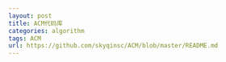 ```yaml
---
layout: post
title: ACM代码库
categories: algorithm
tags: ACM
url: https://github.com/skyqinsc/ACM/blob/master/README.md
---
```

